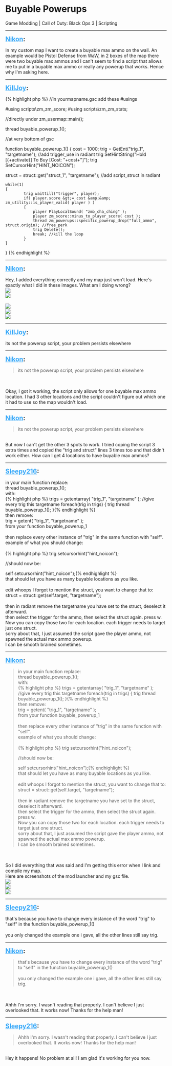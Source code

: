 # Buyable Powerups
Game Modding | Call of Duty: Black Ops 3 | Scripting

---
<strong style="font-size: 1.4em;"><span style="text-decoration: underline;text-decoration-color: #34a7f9;"><span style="color:#34a7f9;">Nikon</span></span>:</strong>

<p>In my custom map I want to create a buyable max ammo on the wall. An example would be Pistol Defense from WaW, in 2 boxes of the map there were two buyable max ammos and I can&#39;t seem to find a script that allows me to put in a buyable max ammo or really any powerup that works. Hence why I&#39;m asking here.</p>

---
<strong style="font-size: 1.4em;"><span style="text-decoration: underline;text-decoration-color: #34a7f9;"><span style="color:#34a7f9;">KillJoy</span></span>:</strong>

<p>{% highlight php %}
//in yourmapname.gsc add these #usings

#using scripts\zm\_zm_score;
#using scripts\zm\_zm_stats;


//directly under zm_usermap::main();

thread buyable_powerup_1();


//at very bottom of gsc

function buyable_powerup_1()
{
cost = 1000;
trig = GetEnt("trig_1", "targetname"); //add trigger_use in radiant
trig SetHintString("Hold [{+activate}] To Buy [Cost: "+cost+"]");
trig SetCursorHint("HINT_NOICON");

struct = struct::get("struct_1", "targetname"); //add script_struct in radiant

    while(1)
    {
            trig waittill("trigger", player);
            if( player.score &gt;= cost &amp;&amp; zm_utility::is_player_valid( player ) )
            {
                player PlayLocalSound( "zmb_cha_ching" );
                player zm_score::minus_to_player_score( cost );
                thread zm_powerups::specific_powerup_drop("full_ammo", struct.origin); //free_perk
                trig Delete();
                break; //kill the loop
            }
    }
}
{% endhighlight %}
</p>

---
<strong style="font-size: 1.4em;"><span style="text-decoration: underline;text-decoration-color: #34a7f9;"><span style="color:#34a7f9;">Nikon</span></span>:</strong>

<p>Hey, I added everything correctly and my map just won&#39;t load. Here&#39;s exactly what I did in these images. What am I doing wrong?<br /><img style="max-width: 500px;" src="{{ '/wiki/threads/assets/a.1194.png' | relative_url }}"><br /><img style="max-width: 500px;" src="{{ '/wiki/threads/assets/a.1195.png' | relative_url }}"><br /><br /><img style="max-width: 500px;" src="{{ '/wiki/threads/assets/a.1197.png' | relative_url }}"><br /><img style="max-width: 500px;" src="{{ '/wiki/threads/assets/a.1198.png' | relative_url }}"><br /><img style="max-width: 500px;" src="{{ '/wiki/threads/assets/a.1199.png' | relative_url }}"></p>

---
<strong style="font-size: 1.4em;"><span style="text-decoration: underline;text-decoration-color: #34a7f9;"><span style="color:#34a7f9;">KillJoy</span></span>:</strong>

<p>its not the powerup script, your problem persists elsewhere</p>

---
<strong style="font-size: 1.4em;"><span style="text-decoration: underline;text-decoration-color: #34a7f9;"><span style="color:#34a7f9;">Nikon</span></span>:</strong>

<p><blockquote>its not the powerup script, your problem persists elsewhere<br /></blockquote><br /><br />Okay, I got it working, the script only allows for one buyable max ammo location. I had 3 other locations and the script couldn&#39;t figure out which one it had to use so the map wouldn&#39;t load.</p>

---
<strong style="font-size: 1.4em;"><span style="text-decoration: underline;text-decoration-color: #34a7f9;"><span style="color:#34a7f9;">Nikon</span></span>:</strong>

<p><blockquote>its not the powerup script, your problem persists elsewhere<br /></blockquote><br /> But now I can&#39;t get the other 3 spots to work. I tried coping the script 3 extra times and copied the &quot;trig and struct&quot; lines 3 times too and that didn&#39;t work either. How can I get 4 locations to have buyable max ammos?</p>

---
<strong style="font-size: 1.4em;"><span style="text-decoration: underline;text-decoration-color: #34a7f9;"><span style="color:#34a7f9;">Sleepy216</span></span>:</strong>

<p>in your main function replace:<br />thread buyable_powerup_1();<br />with:<br />{% highlight php %}
trigs = getentarray( "trig_1", "targetname" );    //give every trig this targetname
foreach(trig in trigs)
{
    trig thread buyable_powerup_1();
}{% endhighlight %}
<br />then remove:<br />trig = getent( &quot;trig_1&quot;, &quot;targetname&quot; );<br />from your function buyable_powerup_1<br /><br />then replace every other instance of &quot;trig&quot; in the same function with &quot;self&quot;.<br />example of what you should change:<br /><br />{% highlight php %}
trig setcursorhint("hint_noicon");

//should now be:

self setcursorhint("hint_noicon");{% endhighlight %}
<br />that should let you have as many buyable locations as you like.<br /><br />edit whoops I forgot to mention the struct, you want to change that to:<br />struct = struct::get(self.target, &quot;targetname&quot;);<br /><br />then in radiant remove the targetname you have set to the struct, deselect it afterward.<br />then select the trigger for the ammo, then select the struct again. press w.<br />Now you can copy those two for each location. each trigger needs to target just one struct.<br />sorry about that, I just assumed the script gave the player ammo, not spawned the actual max ammo powerup.<br />I can be smooth brained sometimes.</p>

---
<strong style="font-size: 1.4em;"><span style="text-decoration: underline;text-decoration-color: #34a7f9;"><span style="color:#34a7f9;">Nikon</span></span>:</strong>

<p><blockquote>in your main function replace:<br />thread buyable_powerup_1();<br />with:<br />{% highlight php %}
trigs = getentarray( "trig_1", "targetname" );    //give every trig this targetname
foreach(trig in trigs)
{
    trig thread buyable_powerup_1();
}{% endhighlight %}
<br />then remove:<br />trig = getent( &quot;trig_1&quot;, &quot;targetname&quot; );<br />from your function buyable_powerup_1<br /><br />then replace every other instance of &quot;trig&quot; in the same function with &quot;self&quot;.<br />example of what you should change:<br /><br />{% highlight php %}
trig setcursorhint("hint_noicon");

//should now be:

self setcursorhint("hint_noicon");{% endhighlight %}
<br />that should let you have as many buyable locations as you like.<br /><br />edit whoops I forgot to mention the struct, you want to change that to:<br />struct = struct::get(self.target, &quot;targetname&quot;);<br /><br />then in radiant remove the targetname you have set to the struct, deselect it afterward.<br />then select the trigger for the ammo, then select the struct again. press w.<br />Now you can copy those two for each location. each trigger needs to target just one struct.<br />sorry about that, I just assumed the script gave the player ammo, not spawned the actual max ammo powerup.<br />I can be smooth brained sometimes.<br /></blockquote><br /><br />So I did everything that was said and I&#39;m getting this error when I link and compile my map.<br />Here are screenshots of the mod launcher and my gsc file.<br /><img style="max-width: 500px;" src="{{ '/wiki/threads/assets/a.1200.png' | relative_url }}"><br /><img style="max-width: 500px;" src="{{ '/wiki/threads/assets/a.1201.png' | relative_url }}"><br /><img style="max-width: 500px;" src="{{ '/wiki/threads/assets/a.1202.png' | relative_url }}"></p>

---
<strong style="font-size: 1.4em;"><span style="text-decoration: underline;text-decoration-color: #34a7f9;"><span style="color:#34a7f9;">Sleepy216</span></span>:</strong>

<p>that&#39;s because you have to change every instance of the word &quot;trig&quot; to &quot;self&quot; in the function buyable_powerup_1()<br /><br />you only changed the example one i gave, all the other lines still say trig.</p>

---
<strong style="font-size: 1.4em;"><span style="text-decoration: underline;text-decoration-color: #34a7f9;"><span style="color:#34a7f9;">Nikon</span></span>:</strong>

<p><blockquote>that&#39;s because you have to change every instance of the word &quot;trig&quot; to &quot;self&quot; in the function buyable_powerup_1()<br /><br />you only changed the example one i gave, all the other lines still say trig.<br /></blockquote><br /><br />Ahhh I&#39;m sorry. I wasn&#39;t reading that properly. I can&#39;t believe I just overlooked that. It works now! Thanks for the help man!</p>

---
<strong style="font-size: 1.4em;"><span style="text-decoration: underline;text-decoration-color: #34a7f9;"><span style="color:#34a7f9;">Sleepy216</span></span>:</strong>

<p><blockquote>Ahhh I&#39;m sorry. I wasn&#39;t reading that properly. I can&#39;t believe I just overlooked that. It works now! Thanks for the help man!<br /></blockquote><br />Hey it happens! No problem at all! I am glad it&#39;s working for you now.</p>
